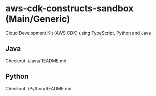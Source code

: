 # aws-cdk-constructs-sandbox (Main/Generic)
Cloud Development Kit (AWS CDK) using TypeScript, Python and Java

## Java
Checkout ./Java/README.md

## Python
Checkout ./Python/README.md
